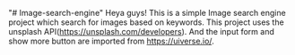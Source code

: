 "# Image-search-engine" 
Heya guys!
This is a simple Image search engine project which search for images based on keywords.
This project uses the unsplash API(https://unsplash.com/developers).
And the input form and show more button are imported from https://uiverse.io/.
